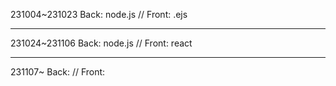 231004~231023 
Back: node.js // Front: .ejs 
<hr>
231024~231106
Back: node.js // Front: react
<hr>
231107~
Back: // Front: 
